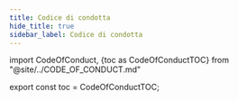 ```yaml
---
title: Codice di condotta
hide_title: true
sidebar_label: Codice di condotta
---
```


import CodeOfConduct, {toc as CodeOfConductTOC} from "@site/../CODE_OF_CONDUCT.md"

<CodeOfConduct />

export const toc = CodeOfConductTOC;
